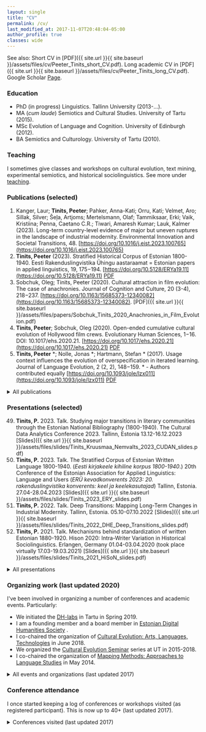 ```yaml
---
layout: single
title: "CV"
permalink: /cv/
last_modified_at: 2017-11-07T20:48:04-05:00
author_profile: true
classes: wide
---
```


See also: Short CV in [PDF]({{ site.url }}{{ site.baseurl }}/assets/files/cv/Peeter_Tinits_short_CV.pdf). Long academic CV in [PDF]({{ site.url }}{{ site.baseurl }}/assets/files/cv/Peeter_Tinits_long_CV.pdf). Google Scholar [Page](https://scholar.google.com/citations?user=vhejMFUAAAAJ&hl=en).

### Education

- PhD (in progress) Linguistics. Tallinn University (2013-...).
- MA (*cum laude*) Semiotics and Cultural Studies. University of Tartu (2015).
- MSc Evolution of Language and Cognition. University of Edinburgh (2012).
- BA Semiotics and Culturology. University of Tartu (2010).

### Teaching
I sometimes give classes and workshops on cultural evolution, text mining, experimental semiotics, and historical sociolinguistics. See more under [teaching](/teaching).

### Publications (selected)
1. Kanger, Laur; **Tinits, Peeter**; Pahker, Anna-Kati; Orru, Kati; Velmet, Aro; Sillak, Silver; Šeļa, Artjoms; Mertelsmann, Olaf; Tammiksaar, Erki; Vaik, Kristiina; Penna, Caetano C.R.; Tiwari, Amaresh Kumar; Lauk, Kalmer (2023). Long-term country-level evidence of major but uneven ruptures in the landscape of industrial modernity. Environmental Innovation and Societal Transitions, 48. [https://doi.org/10.1016/j.eist.2023.100765](https://doi.org/10.1016/j.eist.2023.100765)
3. **Tinits, Peeter** (2023). Stratified Historical Corpus of Estonian 1800-1940. Eesti Rakenduslingvistika Ühingu aastaraamat = Estonian papers in applied linguistics, 19, 175−194. [https://doi.org/10.5128/ERYa19.11](https://doi.org/10.5128/ERYa19.11) [PDF](http://arhiiv.rakenduslingvistika.ee/ajakirjad/index.php/aastaraamat/article/view/ERYa19.11/571)
1. Sobchuk, Oleg; Tinits, Peeter (2020). Cultural attraction in film evolution: The case of anachronies. Journal of Cognition and Culture, 20 (3-4), 218−237. [https://doi.org/10.1163/15685373-12340082](https://doi.org/10.1163/15685373-12340082). [PDF]({{ site.url }}{{ site.baseurl }}/assets/files/papers/Sobchuk_Tinits_2020_Anachronies_in_Film_Evolution.pdf)
1. **Tinits, Peeter**; Sobchuk, Oleg (2020). Open-ended cumulative cultural evolution of Hollywood film crews. Evolutionary Human Sciences, 1−16. DOI: 10.1017/ehs.2020.21. [https://doi.org/10.1017/ehs.2020.21](https://doi.org/10.1017/ehs.2020.21) [PDF](https://www.cambridge.org/core/services/aop-cambridge-core/content/view/4FEC5F46E4EAA1574E3BDC962DD658B9/S2513843X20000213a.pdf/open-ended-cumulative-cultural-evolution-of-hollywood-film-crews.pdf)
1. **Tinits, Peeter** *; Nolle, Jonas *; Hartmann, Stefan * (2017). Usage context influences the evolution of overspecification in iterated learning. Journal of Language Evolution, 2 (2, 2), 148−159. * - Authors contributed equally  [https://doi.org/10.1093/jole/lzx011](https://doi.org/10.1093/jole/lzx011) [PDF](https://academic.oup.com/jole/article-pdf/2/2/148/19284956/lzx011.pdf) 

<details> <summary> All publications </summary>

{% capture my_include %}{% include cv-pubs.md %}{% endcapture %}
{{ my_include | markdownify }}

</details>

### Presentations (selected)
49. **Tinits, P.** 2023. Talk. Studying major transitions in literary communities through the Estonian National Bibliography (1800-1940). The Cultural Data Analytics Conference 2023. Tallinn, Estonia 13.12-16.12.2023 [Slides]({{ site.url }}{{ site.baseurl }}/assets/files/slides/Tinits_Kruusmaa_Nemvalts_2023_CUDAN_slides.pdf)
46. **Tinits, P.** 2023. Talk. The Stratified Corpus of Estonian Written Language 1800-1940. (*Eesti kirjakeele kihiline korpus 1800-1940*.) 20th Conference of the Estonian Association for Applied Linguistics: Language and Users (*ERÜ kevadkonverents 2023: 20. rakenduslingvistika konverents: keel ja keelekasutajad*) Tallinn, Estonia. 27.04-28.04.2023 [Slides]({{ site.url }}{{ site.baseurl }}/assets/files/slides/Tinits_2023_ERY_slides.pdf)
41. **Tinits, P.** 2022. Talk. Deep Transitions: Mapping Long-Term Changes in Industrial Modernity. Tallinn, Estonia. 05.10-07.10.2022 [Slides]({{ site.url }}{{ site.baseurl }}/assets/files/slides/Tinits_2022_DHE_Deep_Transitions_slides.pdf)
38. **Tinits, P.** 2021. Talk. Mechanisms behind standardization of written Estonian 1880-1920. Hison 2020: Intra-Writer Variation in Historical Sociolinguistics. Erlangen, Germany 01.04-03.04.2020 (took place virtually 17.03-19.03.2021) [Slides]({{ site.url }}{{ site.baseurl }}/assets/files/slides/Tinits_2021_HiSoN_slides.pdf)
<details> <summary> All presentations </summary>
{% capture my_include %}{% include cv-pres.md %}{% endcapture %}
{{ my_include | markdownify }}

</details>

### Organizing work (last updated 2020)
I've been involved in organizing a number of conferences and academic events. Particularly:
- We initiated the [DH-labs](https://www.facebook.com/groups/2074246709540371/) in Tartu in Spring 2019.
- I am a founding member and a board member in [Estonian Digital Humanities Society](https://dh.org.ee/) .
- I co-chaired the organization of [Cultural Evolution: Arts, Languages, Technologies](https://cultevol.ut.ee/) in June 2018.
- We organized the [Cultural Evolution Seminar](https://evocultures.wordpress.com/) series at UT in 2015-2018.
- I co-chaired the organization of [Mapping Methods: Approaches to Language Studies](http://mappingmethods.eki.ee/) in May 2014.
<details>
 <summary>All events and organizations (last updated 2017)</summary>
{% capture my_include %}{% include cv-orgs.md %}{% endcapture %}
{{ my_include | markdownify }}
</details>

### Conference attendance
I once started keeping a log of conferences or workshops visited (as registered participant). This is now up to 40+ (last updated 2017).
<details>
 <summary>Conferences visited (last updated 2017)</summary>

{% capture my_include %}{% include cv-meets.md %}{% endcapture %}
{{ my_include | markdownify }}

</details>
